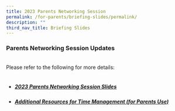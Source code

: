 ```yaml
---
title: 2023 Parents Networking Session
permalink: /for-parents/briefing-slides/permalink/
description: ""
third_nav_title: Briefing Slides
---
```

### Parents Networking Session Updates
<br>
Please refer to the following for more details:
<br>
<br>

* ##### [2023 Parents Networking Session Slides](/files/2023%20parents%20networking%20session%20(for%20parents).pdf)
* ##### [Additional Resources for Time Management (for Parents Use)](https://go.gov.sg/wsps2023pns)